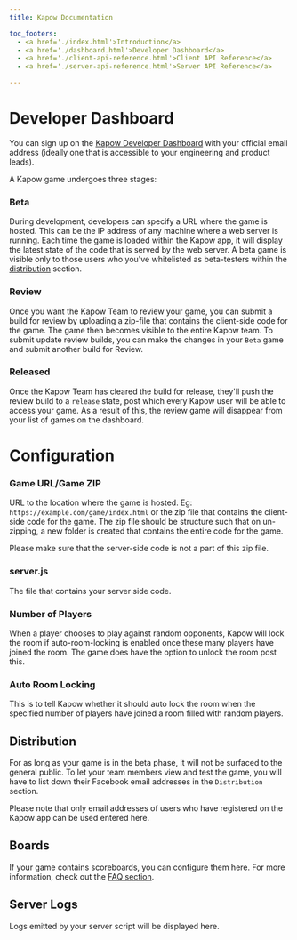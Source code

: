 ```yaml
---
title: Kapow Documentation

toc_footers:
  - <a href='./index.html'>Introduction</a>
  - <a href='./dashboard.html'>Developer Dashboard</a>
  - <a href='./client-api-reference.html'>Client API Reference</a>
  - <a href='./server-api-reference.html'>Server API Reference</a>

---
```


# Developer Dashboard

You can sign up on the [Kapow Developer Dashboard](https://dev.kapow.games) with your official email address (ideally one that is accessible to your engineering and product leads). 

A Kapow game undergoes three stages:
### Beta
During development, developers can specify a URL where the game is hosted. This can be the IP address of any machine where a web server is running. Each time the game is loaded within the Kapow app, it will display the latest state of the code that is served by the web server.
A beta game is visible only to those users who you've whitelisted as beta-testers within the [distribution](#distribution) section.

### Review
Once you want the Kapow Team to review your game, you can submit a build for review by uploading a zip-file that contains the client-side code for the game. The game then becomes visible to the entire Kapow team. To submit update review builds, you can make the changes in your `Beta` game and submit another build for Review.

### Released
Once the Kapow Team has cleared the build for release, they'll push the review build to a `release` state, post which every Kapow user will be able to access your game.
As a result of this, the review game will disappear from your list of games on the dashboard.

# Configuration
### Game URL/Game ZIP
URL to the location where the game is hosted. Eg: `https://example.com/game/index.html` or the zip file that contains the client-side code for the game. The zip file should be structure such that on un-zipping, a new folder is created that contains the entire code for the game.
<aside class="notice">
Please make sure that the server-side code is not a part of this zip file.
</aside>

### server.js
The file that contains your server side code.

### Number of Players
When a player chooses to play against random opponents, Kapow will lock the room if auto-room-locking is enabled once these many players have joined the room. The game does have the option to unlock the room post this.

### Auto Room Locking
This is to tell Kapow whether it should auto lock the room when the specified number of players have joined a room filled with random players.

## Distribution
For as long as your game is in the beta phase, it will not be surfaced to the general public. To let your team members view and test the game, you will have to list down their Facebook email addresses in the `Distribution` section.

<aside class="notice">
Please note that only email addresses of users who have registered on the Kapow app can be used entered here.
</aside>

## Boards
If your game contains scoreboards, you can configure them here. For more information, check out the [FAQ section](./faq.html).

## Server Logs
Logs emitted by your server script will be displayed here.
